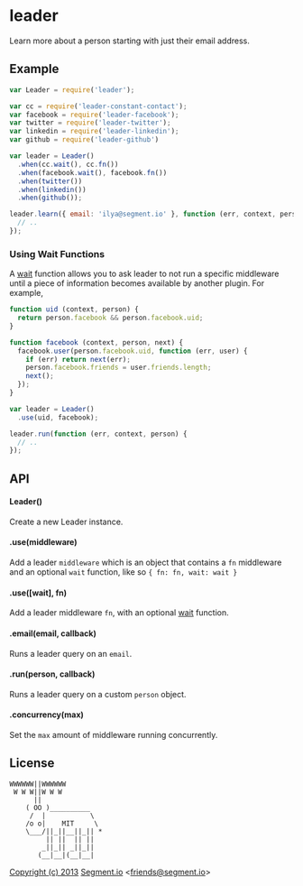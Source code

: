 
# leader

  Learn more about a person starting with just their email address.

## Example

```js
var Leader = require('leader');

var cc = require('leader-constant-contact');
var facebook = require('leader-facebook');
var twitter = require('leader-twitter');
var linkedin = require('leader-linkedin');
var github = require('leader-github')

var leader = Leader()
  .when(cc.wait(), cc.fn())
  .when(facebook.wait(), facebook.fn())
  .when(twitter())
  .when(linkedin())
  .when(github());

leader.learn({ email: 'ilya@segment.io' }, function (err, context, person) {
  // ..
});
```

### Using Wait Functions

A [wait](https://github.com/segmentio/parallel-ware) function allows you to ask leader to not run a specific middleware until a piece of information becomes available by another plugin. For example,

```js
function uid (context, person) {
  return person.facebook && person.facebook.uid;
}

function facebook (context, person, next) {
  facebook.user(person.facebook.uid, function (err, user) {
    if (err) return next(err);
    person.facebook.friends = user.friends.length;
    next();
  });
}

var leader = Leader()
  .use(uid, facebook);

leader.run(function (err, context, person) {
  // ..
});
```

## API

#### Leader()

  Create a new Leader instance.

#### .use(middleware)

  Add a leader `middleware` which is an object that contains a `fn` middleware and an optional `wait` function, like so `{ fn: fn, wait: wait }`

#### .use([wait], fn)

  Add a leader middleware `fn`, with an optional [wait](https://github.com/segmentio/parallel-ware) function.

#### .email(email, callback)

  Runs a leader query on an `email`.

#### .run(person, callback)

  Runs a leader query on a custom `person` object.

#### .concurrency(max)

  Set the `max` amount of middleware running concurrently.

## License

```
WWWWWW||WWWWWW
 W W W||W W W
      ||
    ( OO )__________
     /  |           \
    /o o|    MIT     \
    \___/||_||__||_|| *
         || ||  || ||
        _||_|| _||_||
       (__|__|(__|__|
```

[Copyright (c) 2013](https://animals.ivolo.me) [Segment.io](https://segment.io) &lt;friends@segment.io&gt;
